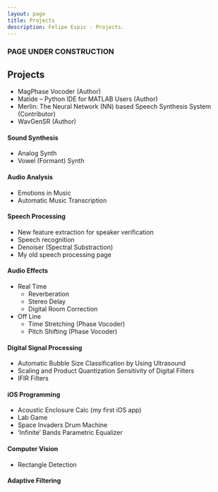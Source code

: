 ```yaml
---
layout: page
title: Projects
description: Felipe Espic - Projects.
---
```

### PAGE UNDER CONSTRUCTION

## Projects

- MagPhase Vocoder (Author)
- Matide – Python IDE for MATLAB Users (Author)
- Merlin: The Neural Network (NN) based Speech Synthesis System (Contributor)
- WavGenSR (Author)


#### Sound Synthesis
- Analog Synth
- Vowel (Formant) Synth


#### Audio Analysis
- Emotions in Music
- Automatic Music Transcription


#### Speech Processing
- New feature extraction for speaker verification
- Speech recognition
- Denoiser (Spectral Substraction)
- My old speech processing page


#### Audio Effects
- Real Time
    - Reverberation
    - Stereo Delay
    - Digital Room Correction
- Off Line
    - Time Stretching (Phase Vocoder)
    - Pitch Shifting (Phase Vocoder)


#### Digital Signal Processing
- Automatic Bubble Size Classification by Using Ultrasound
- Scaling and Product Quantization Sensitivity of Digital Filters
- IFIR Filters


#### iOS Programming
- Acoustic Enclosure Calc (my first iOS app)
- Lab Game
- Space Invaders Drum Machine
- ‘Infinite’ Bands Parametric Equalizer


#### Computer Vision
- Rectangle Detection


#### Adaptive Filtering



